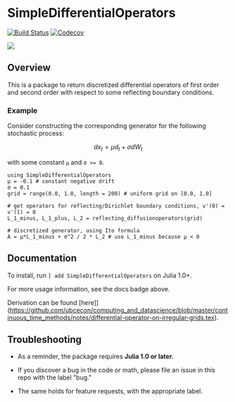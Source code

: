 # SimpleDifferentialOperators

[![Build Status](https://travis-ci.com/QuantEcon/SimpleDifferentialOperators.jl.svg?branch=master)](https://travis-ci.com/QuantEcon/SimpleDifferentialOperators.jl)
[![Codecov](https://codecov.io/gh/QuantEcon/SimpleDifferentialOperators.jl/branch/master/graph/badge.svg)](https://codecov.io/gh/QuantEcon/SimpleDifferentialOperators.jl)

[![](https://img.shields.io/badge/docs-blue.svg)](https://QuantEcon.github.io/SimpleDifferentialOperators.jl/latest)

## Overview
This is a package to return discretized differential operators of first order and second order with respect to some reflecting boundary conditions.

### Example

Consider constructing the corresponding generator for the following stochastic process:
```math
d x_t = μ d_t + σ dW_t  
```
with some constant `μ` and `σ >= 0`.

```
using SimpleDifferentialOperators
μ = -0.1 # constant negative drift
σ = 0.1
grid = range(0.0, 1.0, length = 200) # uniform grid on [0.0, 1.0]

# get operators for reflecting/Dirichlet boundary conditions, v'(0) = v'(1) = 0
L_1_minus, L_1_plus, L_2 = reflecting_diffusionoperators(grid)

# discretized generator, using Ito formula
A = μ*L_1_minus + σ^2 / 2 * L_2 # use L_1_minus because μ < 0  
```

## Documentation

To install, run `] add SimpleDifferentialOperators` on Julia 1.0+.

For more usage information, see the docs badge above.

Derivation can be found [here]](https://github.com/ubcecon/computing_and_datascience/blob/master/continuous_time_methods/notes/differential-operator-on-irregular-grids.tex).

## Troubleshooting

* As a reminder, the package requires **Julia 1.0 or later.**

* If you discover a bug in the code or math, please file an issue in this repo with the label "bug."

* The same holds for feature requests, with the appropriate label.
